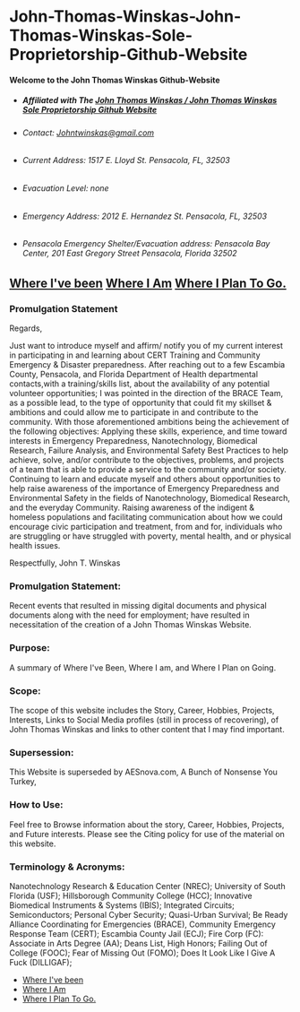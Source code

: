 # John-Thomas-Winskas-John-Thomas-Winskas-Sole-Proprietorship-Github-Website
#### Welcome to the John Thomas Winskas Github-Website 
 - ##### Affiliated with The [John Thomas Winskas / John Thomas Winskas Sole Proprietorship Github Website](https://sites.google.com/view/johnthomaswinskasportfolio/john-thomas-winskas-website?authuser=0)

 - ###### Contact: Johntwinskas@gmail.com 
 - ###### Current Address: 1517 E. Lloyd St. Pensacola, FL, 32503
 - ###### Evacuation Level: none
 - ###### Emergency Address: 2012 E. Hernandez St. Pensacola, FL, 32503
 - ###### Pensacola Emergency Shelter/Evacuation address: Pensacola Bay Center, 201 East Gregory Street Pensacola, Florida 32502 

## [Where I've been](https://github.com/JohnTWinskas/John-Thomas-Winskas-John-Thomas-Winskas-Sole-Proprietorship-Github-Website/blob/main/John%20Thomas%20Winskas%20Where%20I've%20been.md) [Where I Am](https://github.com/JohnTWinskas/John-Thomas-Winskas-John-Thomas-Winskas-Sole-Proprietorship-Github-Website/blob/main/John%20Thomas%20Winskas%20Where%20I%20Am.md) [Where I Plan To Go.](https://sites.google.com/view/johnthomaswinskasportfolio/where-i-plan-to-go?authuser=0)
### Promulgation Statement
Regards, 

Just want to introduce myself and affirm/ notify you of my current interest in participating in and learning about CERT Training and Community Emergency & Disaster preparedness.
 After reaching out to a few Escambia County, Pensacola, and Florida Department of Health departmental contacts,with a training/skills list, about the availability of any potential volunteer opportunities; I was pointed in the direction of the BRACE Team, as a possible lead, to the type of opportunity that could fit my skillset & ambitions and could allow me to participate in and contribute to the community. 
With those aforementioned ambitions being the achievement of the following objectives:
Applying these skills, experience, and time toward interests in Emergency Preparedness, Nanotechnology, Biomedical Research, Failure Analysis, and Environmental Safety Best Practices to help achieve, solve, and/or contribute to the objectives, problems, and projects of a team that is able to provide a service to the community and/or society. 
Continuing to learn and educate myself and others about opportunities to help raise awareness of the importance of Emergency Preparedness and Environmental Safety in the fields of  Nanotechnology, Biomedical Research, and the everyday Community.
Raising awareness of the indigent & homeless populations and facilitating communication about how we could encourage civic participation and treatment, from and for, individuals who are struggling or have struggled with poverty, mental health, and or physical health issues.

Respectfully,
John T. Winskas

### Promulgation Statement:
Recent events that resulted in missing digital documents and physical documents along with the need for employment; have resulted in necessitation of the creation of a John Thomas Winskas Website.
### Purpose: 
A summary of Where I've Been, Where I am, and Where I Plan on Going.
### Scope: 
The scope of this website includes the Story, Career, Hobbies, Projects, Interests, Links to Social Media profiles (still in process of recovering), of John Thomas Winskas and links to other content that I may find important. 
### Supersession: 
This Website is superseded by AESnova.com, A Bunch of Nonsense You Turkey,  
### How to Use:
Feel free to Browse information about the story, Career, Hobbies, Projects, and Future interests. Please see the Citing policy for use of the material on this website.
### Terminology & Acronyms:
Nanotechnology Research & Education Center (NREC); University of South Florida (USF); Hillsborough Community College (HCC); Innovative Biomedical Instruments & Systems (IBIS); Integrated Circuits; Semiconductors; Personal Cyber Security; Quasi-Urban Survival; Be Ready Alliance Coordinating for Emergencies (BRACE), Community Emergency Response Team (CERT); Escambia County Jail (ECJ); Fire Corp (FC): Associate in Arts Degree (AA); Deans List, High Honors; Failing Out of College (FOOC); Fear of Missing Out (FOMO); Does It Look Like I Give A Fuck (DILLIGAF);

 - [Where I've been](https://github.com/JohnTWinskas/John-Thomas-Winskas-John-Thomas-Winskas-Sole-Proprietorship-Github-Website/blob/main/John%20Thomas%20Winskas%20Where%20I've%20been.md)
 - [Where I Am](https://github.com/JohnTWinskas/John-Thomas-Winskas-John-Thomas-Winskas-Sole-Proprietorship-Github-Website/blob/main/John%20Thomas%20Winskas%20Where%20I%20Am.md)
- [Where I Plan To Go.](https://sites.google.com/view/johnthomaswinskasportfolio/where-i-plan-to-go?authuser=0)


